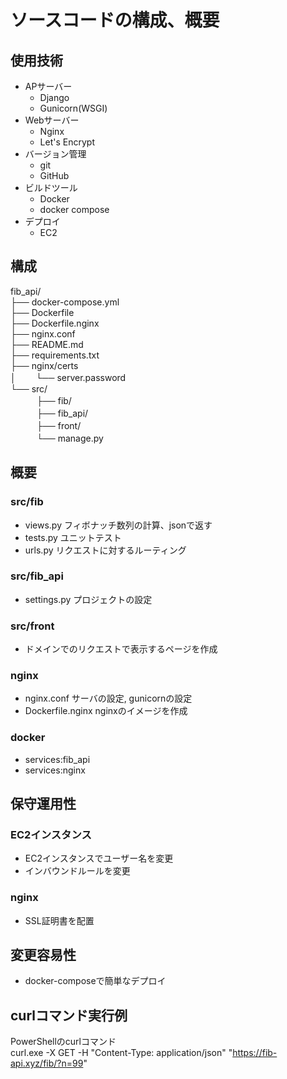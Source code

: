 # ソースコードの構成、概要  

## 使用技術 
- APサーバー  
    - Django 
    - Gunicorn(WSGI)   
- Webサーバー  
    - Nginx 
    - Let's Encrypt
- バージョン管理
    - git
    - GitHub
- ビルドツール
    - Docker 
    - docker compose 
- デプロイ
    - EC2

## 構成  
fib_api/  
├── docker-compose.yml  
├── Dockerfile  
├── Dockerfile.nginx  
├── nginx.conf  
├── README.md  
├── requirements.txt  
├── nginx/certs  
│　　 └── server.password  
└── src/  
　　　├── fib/  
　　　├── fib_api/  
　　　├── front/  
　　　└── manage.py  

## 概要 
### src/fib  
- views.py フィボナッチ数列の計算、jsonで返す  
- tests.py ユニットテスト  
- urls.py リクエストに対するルーティング  
### src/fib_api  
- settings.py プロジェクトの設定  
### src/front  
- ドメインでのリクエストで表示するページを作成  
### nginx  
- nginx.conf サーバの設定, gunicornの設定  
- Dockerfile.nginx nginxのイメージを作成  
### docker  
- services:fib_api  
- services:nginx  

## 保守運用性  
### EC2インスタンス  
- EC2インスタンスでユーザー名を変更  
- インバウンドルールを変更  

### nginx  
- SSL証明書を配置  

## 変更容易性  
- docker-composeで簡単なデプロイ  

## curlコマンド実行例  
PowerShellのcurlコマンド  
curl.exe -X GET -H "Content-Type: application/json" "https://fib-api.xyz/fib/?n=99"  
